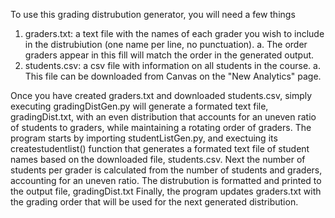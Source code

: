 To use this grading distrubution generator, you will need a few things
1. graders.txt: a text file with the names of each grader you wish to include in the distrubiution (one name per line, no punctuation).
    a. The order graders appear in this fill will match the order in the generated output.
2. students.csv: a csv file with information on all students in the course.
    a. This file can be downloaded from Canvas on the "New Analytics" page.

Once you have created graders.txt and downloaded students.csv, simply executing gradingDistGen.py will generate a formated text file, gradingDist.txt, with an even distribution that accounts for an uneven ratio of students to graders, while maintaining a rotating order of graders. 
The program starts by importing studentListGen.py, and exectuing its createstudentlist() function that generates a formated text file of student names based on the downloaded file, students.csv.
Next the number of students per grader is calculated from the number of students and graders, accounting for an uneven ratio.
The distrubution is formatted and printed to the output file, gradingDist.txt
Finally, the program updates graders.txt with the grading order that will be used for the next generated distribution.